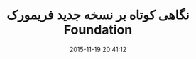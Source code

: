 ---
layout: post
title: "نگاهی کوتاه بر نسخه جدید فریمورک Foundation"
date: 2015-11-19 20:41:12
section: article
tags: css
link: "http://hive.ir/%D9%86%DA%AF%D8%A7%D9%87%DB%8C-%D8%A8%D8%B1-%D9%86%D8%B3%D8%AE%D9%87-%D8%AC%D8%AF%DB%8C%D8%AF-%D9%81%D8%B1%DB%8C%D9%85%D9%88%D8%B1%DA%A9-foundation/"
user: "نوید کاشانی"
user_link: "http://navid.kashani.ir/"
---